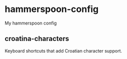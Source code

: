 # hammerspoon-config
My hammerspoon config

## croatina-characters
Keyboard shortcuts that add Croatian character support.
